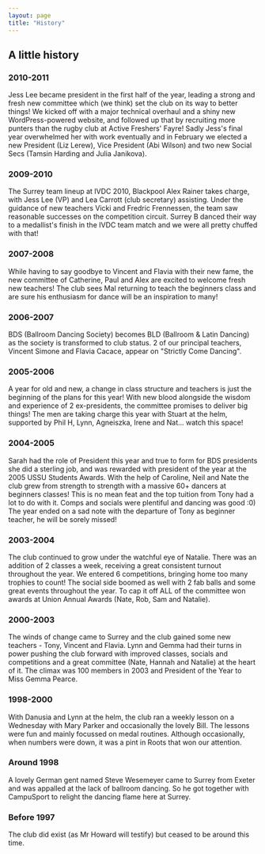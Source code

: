 ```yaml
---
layout: page
title: "History"
---
```


## A little history

### 2010-2011
Jess Lee became president in the first half of the year, leading a strong and fresh new committee which (we think) set the club on its way to better things! We kicked off with a major technical overhaul and a shiny new WordPress-powered website, and followed up that by recruiting more punters than the rugby club at Active Freshers' Fayre! Sadly Jess's final year overwhelmed her with work eventually and in February we elected a new President (Liz Lerew), Vice President (Abi Wilson) and two new Social Secs (Tamsin Harding and Julia Janikova).

### 2009-2010
The Surrey team lineup at IVDC 2010, Blackpool Alex Rainer takes charge, with Jess Lee (VP) and Lea Carrott (club secretary) assisting. Under the guidance of new teachers Vicki and Fredric Frennessen, the team saw reasonable successes on the competition circuit. Surrey B danced their way to a medallist's finish in the IVDC team match and we were all pretty chuffed with that!

### 2007-2008
While having to say goodbye to Vincent and Flavia with their new fame, the new committee of Catherine, Paul and Alex are excited to welcome fresh new teachers! The club sees Mal returning to teach the beginners class and are sure his enthusiasm for dance will be an inspiration to many!

### 2006-2007
BDS (Ballroom Dancing Society) becomes BLD (Ballroom & Latin Dancing) as the society is transformed to club status. 2 of our principal teachers, Vincent Simone and Flavia Cacace, appear on "Strictly Come Dancing".

### 2005-2006
A year for old and new, a change in class structure and teachers is just the beginning of the plans for this year! With new blood alongside the wisdom and experience of 2 ex-presidents, the committee promises to deliver big things! The men are taking charge this year with Stuart at the helm, supported by Phil H, Lynn, Agneiszka, Irene and Nat... watch this space!

### 2004-2005
Sarah had the role of President this year and true to form for BDS presidents she did a sterling job, and was rewarded with president of the year at the 2005 USSU Students Awards. With the help of Caroline, Neil and Nate the club grew from strength to strength with a massive 60+ dancers at beginners classes! This is no mean feat and the top tuition from Tony had a lot to do with it. Comps and socials were plentiful and dancing was good :0) The year ended on a sad note with the departure of Tony as beginner teacher, he will be sorely missed!

### 2003-2004
The club continued to grow under the watchful eye of Natalie. There was an addition of 2 classes a week, receiving a great consistent turnout throughout the year. We entered 6 competitions, bringing home too many trophies to count! The social side boomed as well with 2 fab balls and some great events throughout the year. To cap it off ALL of the committee won awards at Union Annual Awards (Nate, Rob, Sam and Natalie).

### 2000-2003
The winds of change came to Surrey and the club gained some new teachers - Tony, Vincent and Flavia. Lynn and Gemma had their turns in power pushing the club forward with improved classes, socials and competitions and a great committee (Nate, Hannah and Natalie) at the heart of it. The climax was 100 members in 2003 and President of the Year to Miss Gemma Pearce.

### 1998-2000
With Danusia and Lynn at the helm, the club ran a weekly lesson on a Wednesday with Mary Parker and occasionally the lovely Bill. The lessons were fun and mainly focussed on medal routines. Although occasionally, when numbers were down, it was a pint in Roots that won our attention.

### Around 1998
A lovely German gent named Steve Wesemeyer came to Surrey from Exeter and was appalled at the lack of ballroom dancing. So he got together with CampuSport to relight the dancing flame here at Surrey.

### Before 1997
The club did exist (as Mr Howard will testify) but ceased to be around this time.